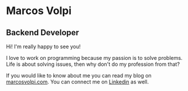 # Marcos Volpi
## Backend Developer
Hi! I'm really happy to see you!

I love to work on programming because my passion is to solve problems. Life is about solving issues, then why don't do my profession from that?

If you would like to know about me you can read my blog on [marcosvolpi.com](https://marcosvolpi.com/).
You can connect me on [Linkedin](https://www.linkedin.com/in/marcos-v-756569a4/) as well.
